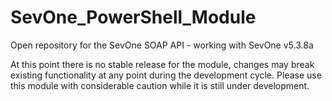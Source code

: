 SevOne_PowerShell_Module
========================

Open repository for the SevOne SOAP API - working with SevOne v5.3.8a

At this point there is no stable release for the module, changes may break existing functionality at any point during the development cycle.
Please use this module with considerable caution while it is still under development. 

